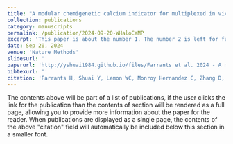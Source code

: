 ```yaml
---
title: "A modular chemigenetic calcium indicator for multiplexed in vivo functional imaging"
collection: publications
category: manuscripts
permalink: /publication/2024-09-20-WHaloCaMP
excerpt: 'This paper is about the number 1. The number 2 is left for future work.'
date: Sep 20, 2024
venue: 'Nature Methods'
slidesurl: ''
paperurl: 'http://yshuai1984.github.io/files/Farrants et al. 2024 - A modular chemigenetic calcium indicator for multiplexed in vivo functional imaging.pdf'
bibtexurl: ''
citation: 'Farrants H, Shuai Y, Lemon WC, Monroy Hernandez C, Zhang D, Yang S, Patel R, Qiao G, Frei MS, Plutkis SE, Grimm JB, Hanson TL, Tomaska F, Turner GC, Stringer C, Keller PJ, Beyene AG, Chen Y, Liang Y, Lavis LD, Schreiter ER. 2024. A modular chemigenetic calcium indicator for multiplexed in vivo functional imaging. Nat Methods 21:1916–1925.'
---
```

The contents above will be part of a list of publications, if the user clicks the link for the publication than the contents of section will be rendered as a full page, allowing you to provide more information about the paper for the reader. When publications are displayed as a single page, the contents of the above "citation" field will automatically be included below this section in a smaller font.
